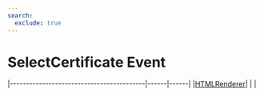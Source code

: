 ```yaml
---
search:
  exclude: true
---
```


<h1 class="heading"><span class="name">SelectCertificate Event</span></h1>

|------------------------------------------|------|------|
|[HTMLRenderer](../objects/htmlrenderer.md)|&nbsp;|&nbsp;|
